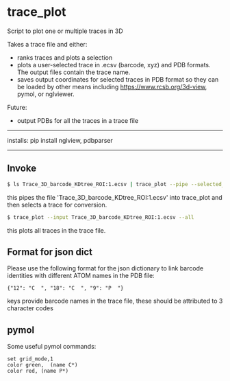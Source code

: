 # trace_plot

Script to plot one or multiple traces in 3D

Takes a trace file and either:

- ranks traces and plots a selection
- plots a user-selected trace in .ecsv (barcode, xyz) and PDB formats. The output files contain the trace name.
- saves output coordinates for selected traces in PDB format so they can be loaded by other means
     including https://www.rcsb.org/3d-view, pymol, or nglviewer.

Future:

- output PDBs for all the traces in a trace file

--------
installs:
    pip install nglview, pdbparser

--------

## Invoke

```bash
$ ls Trace_3D_barcode_KDtree_ROI:1.ecsv | trace_plot --pipe --selected_trace 5b1e6f89-0362-4312-a7ed-fc55ae98a0a5
```

this pipes the file 'Trace_3D_barcode_KDtree_ROI:1.ecsv' into trace_plot and then selects a trace for conversion.

```bash
$ trace_plot --input Trace_3D_barcode_KDtree_ROI:1.ecsv --all
```

this plots all traces in the trace file.



## Format for json dict

Please use the following format for the json dictionary to link barcode identities with different ATOM names in the PDB file:

```{"12": "C  ", "18": "C  ", "9": "P  "}```

keys provide barcode names in the trace file, these should be attributed to 3 character codes



## pymol

Some useful pymol commands:


```
set grid_mode,1
color green,  (name C*)
color red, (name P*)
```

